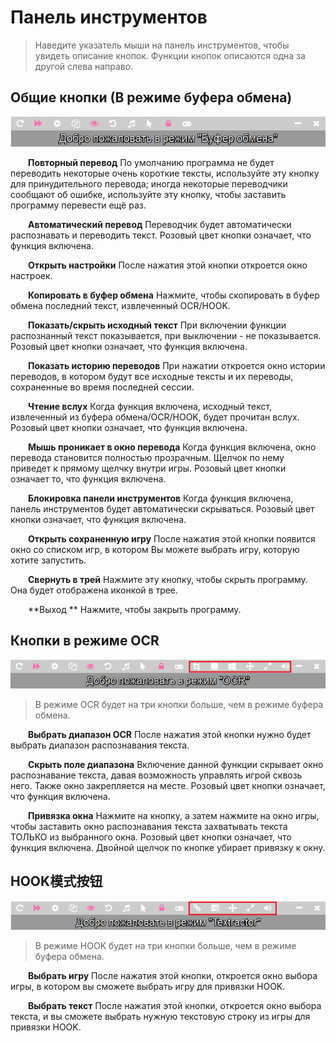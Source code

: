
# Панель инструментов
 
>Наведите указатель мыши на панель инструментов, чтобы увидеть описание кнопок. Функции кнопок описаются одна за другой слева направо.

## Общие кнопки (В режиме буфера обмена)

<div align="center"><img src='./toolbar1_ru.png'></div> 



&emsp;&emsp;**Повторный перевод** По умолчанию программа не будет переводить некоторые очень короткие тексты, используйте эту кнопку для принудительного перевода; иногда некоторые переводчики сообщают об ошибке, используйте эту кнопку, чтобы заставить программу перевести ещё раз.

&emsp;&emsp;**Автоматический перевод** Переводчик будет автоматически распознавать и переводить текст. Розовый цвет кнопки означает, что функция включена.

&emsp;&emsp;**Открыть настройки**  После нажатия этой кнопки откроется окно настроек.


&emsp;&emsp;**Копировать в буфер обмена**  Нажмите, чтобы скопировать в буфер обмена последний текст, извлеченный OCR/HOOK. 

&emsp;&emsp;**Показать/скрыть исходный текст**  При включении функции распознанный текст показывается, при выключении - не показывается. Розовый цвет кнопки означает, что функция включена.

&emsp;&emsp;**Показать историю переводов**  При нажатии откроется окно истории переводов, в котором будут все исходные тексты и их переводы, сохраненные во время последней сессии.

&emsp;&emsp;**Чтение вслух**  Когда функция включена, исходный текст, извлеченный из буфера обмена/OCR/HOOK, будет прочитан вслух. Розовый цвет кнопки означает, что функция включена.

&emsp;&emsp;**Мышь проникает в окно перевода** Когда функция включена, окно перевода становится полностью прозрачным. Щелчок по нему приведет к прямому щелчку внутри игры. Розовый цвет кнопки означает то, что функция включена.


&emsp;&emsp;**Блокировка панели инструментов**  Когда функция включена, панель инструментов будет автоматически скрываться. Розовый цвет кнопки означает, что функция включена.

&emsp;&emsp;**Открыть сохраненную игру**  После нажатия этой кнопки появится окно со списком игр, в котором Вы можете выбрать игру, которую хотите запустить.

&emsp;&emsp;**Свернуть в трей**  Нажмите эту кнопку, чтобы скрыть программу. Она будет отображена иконкой в трее.

&emsp;&emsp;**Выход **  Нажмите, чтобы закрыть программу.


## Кнопки в режиме OCR

<div align="center"><img src='./toolbar2_ru.png'></div> 

> В режиме OCR будет на три кнопки больше, чем в режиме буфера обмена.

&emsp;&emsp;**Выбрать диапазон OCR**  После нажатия этой кнопки нужно будет выбрать диапазон распознавания текста.

&emsp;&emsp;**Скрыть поле диапазона**  Включение данной функции скрывает окно распознавание текста, давая возможность управлять игрой сквозь него. Также окно закрепляется на месте. Розовый цвет кнопки означает, что функция включена.

&emsp;&emsp;**Привязка окна**  Нажмите на кнопку, а затем нажмите на окно игры, чтобы заставить окно распознавания текста захватывать текста ТОЛЬКО из выбранного окна. Розовый цвет кнопки означает, что функция включена. Двойной щелчок по кнопке убирает привязку к окну.


## HOOK模式按钮

<div align="center"><img src='./toolbar3_ru.png'></div> 

> В режиме HOOK будет на три кнопки больше, чем в режиме буфера обмена.

&emsp;&emsp;**Выбрать игру**  После нажатия этой кнопки, откроется окно выбора игры, в котором вы сможете выбрать игру для привязки HOOK.

&emsp;&emsp;**Выбрать текст**  После нажатия этой кнопки, откроется окно выбора текста, и вы сможете выбрать нужную текстовую строку из игры для привязки HOOK.